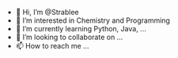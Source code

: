 - 👋 Hi, I’m @Strablee
- 👀 I’m interested in Chemistry and Programming
- 🌱 I’m currently learning Python, Java, ...
- 💞️ I’m looking to collaborate on ...
- 📫 How to reach me ...

<!---
Strablee/Strablee is a ✨ special ✨ repository because its `README.md` (this file) appears on your GitHub profile.
You can click the Preview link to take a look at your changes.
--->
